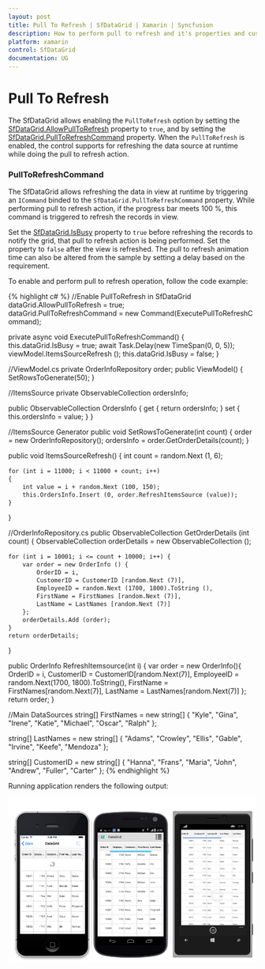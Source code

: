 ```yaml
---
layout: post
title: Pull To Refresh | SfDataGrid | Xamarin | Syncfusion
description: How to perform pull to refresh and it's properties and customizations in a SfDataGrid.
platform: xamarin
control: SfDataGrid
documentation: UG
---
```


# Pull To Refresh

The SfDataGrid allows enabling the `PullToRefresh` option by setting the [SfDataGrid.AllowPullToRefresh](http://help.syncfusion.com/cr/cref_files/xamarin/sfdatagrid/Syncfusion.SfDataGrid.XForms~Syncfusion.SfDataGrid.XForms.SfDataGrid~AllowPullToRefresh.html) property to `true`, and by setting the [SfDataGrid.PullToRefreshCommand](http://help.syncfusion.com/cr/cref_files/xamarin/sfdatagrid/Syncfusion.SfDataGrid.XForms~Syncfusion.SfDataGrid.XForms.SfDataGrid~PullToRefreshCommand.html) property. When the `PullToRefresh` is enabled, the control supports for refreshing the data source at runtime while doing the pull to refresh action. 

### PullToRefreshCommand

The SfDataGrid allows refreshing the data in view at runtime by triggering an `ICommand` binded to the `SfDataGrid.PullToRefreshCommand` property. While performing pull to refresh action, if the progress bar meets 100 %, this command is triggered to refresh the records in view. 

Set the [SfDataGrid.IsBusy](http://help.syncfusion.com/cr/cref_files/xamarin/sfdatagrid/Syncfusion.SfDataGrid.XForms~Syncfusion.SfDataGrid.XForms.SfDataGrid~IsBusy.html) property to `true` before refreshing the records to notify the grid, that pull to refresh action is being performed. Set the property to `false` after the view is refreshed. The pull to refresh animation time can also be altered from the sample by setting a delay based on the requirement.

To enable and perform pull to refresh operation, follow the code example:

{% highlight c# %}
//Enable PullToRefresh in SfDataGrid
dataGrid.AllowPullToRefresh = true;
dataGrid.PullToRefreshCommand = new Command(ExecutePullToRefreshCommand);
 
private async void ExecutePullToRefreshCommand()
{
    this.dataGrid.IsBusy = true;
    await Task.Delay(new TimeSpan(0, 0, 5));
    viewModel.ItemsSourceRefresh ();
    this.dataGrid.IsBusy = false;
} 

//ViewModel.cs
private OrderInfoRepository order;
public ViewModel()
{
    SetRowsToGenerate(50);
}

//ItemsSource
private ObservableCollection<OrderInfo> ordersInfo;

public ObservableCollection<OrderInfo> OrdersInfo
{
    get { return ordersInfo; }
    set { this.ordersInfo = value; }
}

//ItemsSource Generator
public void SetRowsToGenerate(int count)
{
    order = new OrderInfoRepository();
    ordersInfo = order.GetOrderDetails(count);
}

public void ItemsSourceRefresh()
{
    int count = random.Next (1, 6);

    for (int i = 11000; i < 11000 + count; i++) 
    {
        int value = i + random.Next (100, 150);
        this.OrdersInfo.Insert (0, order.RefreshItemsSource (value));
    }
} 

//OrderInfoRepository.cs
public ObservableCollection<OrderInfo> GetOrderDetails (int count)
{
    ObservableCollection<OrderInfo> orderDetails = new ObservableCollection<OrderInfo> ();

    for (int i = 10001; i <= count + 10000; i++) {
        var order = new OrderInfo () {
            OrderID = i,
            CustomerID = CustomerID [random.Next (7)],
            EmployeeID = random.Next (1700, 1800).ToString (),
            FirstName = FirstNames [random.Next (7)],
            LastName = LastNames [random.Next (7)]
        };
        orderDetails.Add (order);
    }
    return orderDetails;
}

public OrderInfo RefreshItemsource(int i)
{
    var order = new OrderInfo(){
        OrderID = i,
        CustomerID = CustomerID[random.Next(7)],
        EmployeeID = random.Next(1700, 1800).ToString(),
        FirstName = FirstNames[random.Next(7)],
        LastName = LastNames[random.Next(7)]
    };
    return order;
}

//Main DataSources
string[] FirstNames = new string[] {
    "Kyle",
    "Gina",
    "Irene",
    "Katie",
    "Michael",
    "Oscar",
    "Ralph"
};

string[] LastNames = new string[] {
    "Adams",
    "Crowley",
    "Ellis",
    "Gable",
    "Irvine",
    "Keefe",
    "Mendoza"
};

string[] CustomerID = new string[] {
    "Hanna",
    "Frans",
    "Maria",
    "John",
    "Andrew",
    "Fuller",
    "Carter"
};
{% endhighlight %}

Running application renders the following output:

![](SfDataGrid_images/PullToRefresh.png)
